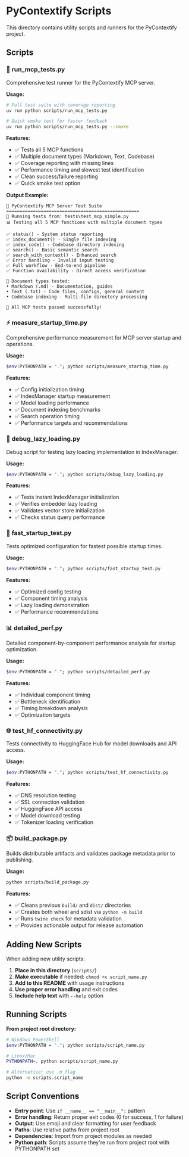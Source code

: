 # PyContextify Scripts

This directory contains utility scripts and runners for the PyContextify project.

## Scripts

### 🧪 **run_mcp_tests.py**
Comprehensive test runner for the PyContextify MCP server.

**Usage:**
```bash
# Full test suite with coverage reporting
uv run python scripts/run_mcp_tests.py

# Quick smoke test for faster feedback
uv run python scripts/run_mcp_tests.py --smoke
```

**Features:**
- ✅ Tests all 5 MCP functions
- ✅ Multiple document types (Markdown, Text, Codebase)
- ✅ Coverage reporting with missing lines
- ✅ Performance timing and slowest test identification
- ✅ Clean success/failure reporting
- ✅ Quick smoke test option

**Output Example:**
```
🚀 PyContextify MCP Server Test Suite
==================================================
📁 Running tests from: tests\test_mcp_simple.py
📊 Testing all 5 MCP functions with multiple document types

✅ status() - System status reporting
✅ index_document() - Single file indexing  
✅ index_code() - Codebase directory indexing
✅ search() - Basic semantic search
✅ search_with_context() - Enhanced search
✅ Error handling - Invalid input testing
✅ Full workflow - End-to-end pipeline
✅ Function availability - Direct access verification

📄 Document types tested:
• Markdown (.md) - Documentation, guides
• Text (.txt) - Code files, configs, general content
• Codebase indexing - Multi-file directory processing

🎉 All MCP tests passed successfully!
```

### ⚡ **measure_startup_time.py**
Comprehensive performance measurement for MCP server startup and operations.

**Usage:**
```bash
$env:PYTHONPATH = "."; python scripts/measure_startup_time.py
```

**Features:**
- ✅ Config initialization timing
- ✅ IndexManager startup measurement
- ✅ Model loading performance
- ✅ Document indexing benchmarks
- ✅ Search operation timing
- ✅ Performance targets and recommendations

### 🐛 **debug_lazy_loading.py**
Debug script for testing lazy loading implementation in IndexManager.

**Usage:**
```bash
$env:PYTHONPATH = "."; python scripts/debug_lazy_loading.py
```

**Features:**
- ✅ Tests instant IndexManager initialization
- ✅ Verifies embedder lazy loading
- ✅ Validates vector store initialization
- ✅ Checks status query performance

### 🚀 **fast_startup_test.py**
Tests optimized configuration for fastest possible startup times.

**Usage:**
```bash
$env:PYTHONPATH = "."; python scripts/fast_startup_test.py
```

**Features:**
- ✅ Optimized config testing
- ✅ Component timing analysis
- ✅ Lazy loading demonstration
- ✅ Performance recommendations

### 📊 **detailed_perf.py**
Detailed component-by-component performance analysis for startup optimization.

**Usage:**
```bash
$env:PYTHONPATH = "."; python scripts/detailed_perf.py
```

**Features:**
- ✅ Individual component timing
- ✅ Bottleneck identification
- ✅ Timing breakdown analysis
- ✅ Optimization targets

### 🌐 **test_hf_connectivity.py**
Tests connectivity to HuggingFace Hub for model downloads and API access.

**Usage:**
```bash
$env:PYTHONPATH = "."; python scripts/test_hf_connectivity.py
```

**Features:**
- ✅ DNS resolution testing
- ✅ SSL connection validation
- ✅ HuggingFace API access
- ✅ Model download testing
- ✅ Tokenizer loading verification

### 📦 **build_package.py**
Builds distributable artifacts and validates package metadata prior to publishing.

**Usage:**
```bash
python scripts/build_package.py
```

**Features:**
- ✅ Cleans previous `build/` and `dist/` directories
- ✅ Creates both wheel and sdist via `python -m build`
- ✅ Runs `twine check` for metadata validation
- ✅ Provides actionable output for release automation

## Adding New Scripts

When adding new utility scripts:

1. **Place in this directory** (`scripts/`)
2. **Make executable** if needed: `chmod +x script_name.py`
3. **Add to this README** with usage instructions
4. **Use proper error handling** and exit codes
5. **Include help text** with `--help` option

## Running Scripts

**From project root directory:**
```bash
# Windows PowerShell
$env:PYTHONPATH = "."; python scripts/script_name.py

# Linux/Mac
PYTHONPATH=. python scripts/script_name.py

# Alternative: use -m flag
python -m scripts.script_name
```

## Script Conventions

- **Entry point**: Use `if __name__ == "__main__":` pattern
- **Error handling**: Return proper exit codes (0 for success, 1 for failure)
- **Output**: Use emoji and clear formatting for user feedback
- **Paths**: Use relative paths from project root
- **Dependencies**: Import from project modules as needed
- **Python path**: Scripts assume they're run from project root with PYTHONPATH set
